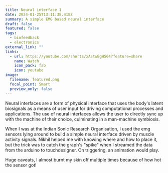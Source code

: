 ```yaml
---
title: Neural interface 1
date: 2024-01-25T13:11:38.418Z
summary: A simple EMG based neural interface
draft: false
featured: false
tags:
  - biofeedback
  - electronics
external_link: ""
links:
  - url: https://youtube.com/shorts/xAstwBgHS64?feature=share
    name: Watch
    icon_pack: fab
    icon: youtube
image:
  filename: featured.png
  focal_point: Smart
  preview_only: false
---
```

Neural interfaces are a form of physical interface that uses the body's latent biosignals as a means of user input for driving computational processes and applications. The use of neural interfaces allows the user to directly sync up with the machine of their choice, culminating in  a man-machine symbiosis.

When I was at the Indian Sonic Research Organisation, I used the emg sensors lying around to build a simple neural interface driven by muscle activity signals. Nikhil helped me with knowing where and how to place it, but the trick was to catch the graph's "spike" when I streamed the data from the arduino to touchdesigner. On triggering, an animation would play.

Huge caveats, I almost burnt my skin off multiple times because of how hot the sensor got!